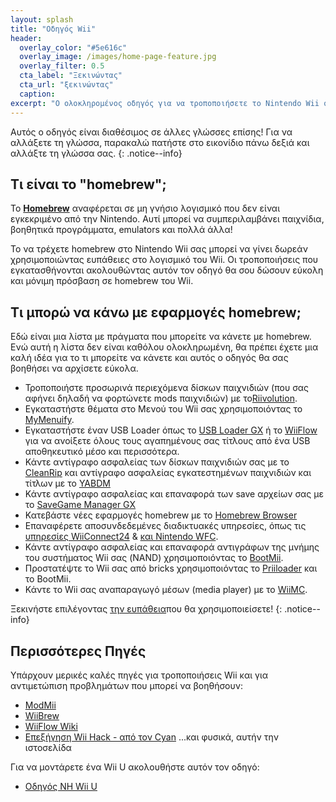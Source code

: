 ```yaml
---
layout: splash
title: "Οδηγός Wii"
header:
  overlay_color: "#5e616c"
  overlay_image: /images/home-page-feature.jpg
  overlay_filter: 0.5
  cta_label: "Ξεκινώντας"
  cta_url: "ξεκινώντας"
  caption:
excerpt: "Ο ολοκληρομένος οδηγός για να τροποποιήσετε το Nintendo Wii σας."
---
```


Αυτός ο οδηγός είναι διαθέσιμος σε άλλες γλώσσες επίσης! Για να αλλάξετε τη γλώσσα, παρακαλώ πατήστε στο εικονίδιο πάνω δεξιά και αλλάξτε τη γλώσσα σας.
{: .notice--info}

## Τι είναι το "homebrew";

Το [**Homebrew**](https://en.wikipedia.org/wiki/Homebrew_(video_games)) αναφέρεται σε μη γνήσιο λογισμικό που δεν είναι εγκεκριμένο από την Nintendo. Αυτί μπορεί να συμπεριλαμβάνει παιχνίδια, βοηθητικά προγράμματα, emulators και πολλά άλλα!

Το να τρέχετε homebrew στο Nintendo Wii σας μπορεί να γίνει δωρεάν χρησιμοποιώντας ευπάθειες στο λογισμικό του Wii. Οι τροποποιήσεις που εγκατασθήνονται ακολουθώντας αυτόν τον οδηγό θα σου δώσουν εύκολη και μόνιμη πρόσβαση σε homebrew του Wii.

## Τι μπορώ να κάνω με εφαρμογές homebrew;

Εδώ είναι μια λίστα με πράγματα που μπορείτε να κάνετε με homebrew. Ενώ αυτή η λίστα δεν είναι καθόλου ολοκληρωμένη, θα πρέπει έχετε μια καλή ιδέα για το τι μπορείτε να κάνετε και αυτός ο οδηγός θα σας βοηθήσει να αρχίσετε εύκολα.

- Τροποποιήστε προσωρινά περιεχόμενα δίσκων παιχνιδιών (που σας αφήνει δηλαδή να φορτώνετε mods παιχνιδιών) με το[Riivolution](http://www.wiibrew.org/wiki/Riivolution).
- Εγκαταστήστε θέματα στο Μενού του Wii σας χρησιμοποιόντας το [MyMenuify](themes).
- Εγκαταστήστε έναν USB Loader όπως το [USB Loader GX](wiiflow) ή το [WiiFlow](usbloadergx) για να ανοίξετε όλους τους αγαπημένους σας τίτλους από ένα USB αποθηκευτικό μέσο και περισσότερα.
- Κάντε αντίγραφο ασφαλείας των δίσκων παιχνιδιών σας με το [CleanRip](/dump-games) και αντίγραφο ασφαλείας εγκατεστημένων παιχνιδιών και τίτλων με το [YABDM](dump-wads)
- Κάντε αντίγραφο ασφαλείας και επαναφορά των save αρχείων σας με το [SaveGame Manager GX](https://wiidatabase.de/downloads/wii-tools/savegame-manager-gx-beta/)
- Κατεβάστε νέες εφαρμογές homebrew με το [Homebrew Browser](hbb)
- Επαναφέρετε αποσυνδεδεμένες διαδικτυακές υπηρεσίες, όπως τις [υπηρεσίες WiiConnect24](riiconnect24) & [ και Nintendo WFC](wiimmfi).
- Κάντε αντίγραφο ασφαλείας και επαναφορά αντιγράφων της μνήμης του συστήματος Wii σας (NAND) χρησιμοποιόντας το [BootMii](bootmii).
- Προστατέψτε το Wii σας από bricks χρησιμοποιόντας το [Priiloader](priiloader) και το BootMii.
- Κάντε το Wii σας αναπαραγωγό μέσων (media player) με το [WiiMC](http://www.wiimc.org/).

Ξεκινήστε επιλέγοντας [την ευπάθεια](get-started)που θα χρησιμοποιείσετε!
{: .notice--info}

## Περισσότερες Πηγές

Υπάρχουν μερικές καλές πηγές για τροποποιήσεις Wii και για αντιμετώπιση προβλημάτων που μπορεί να βοηθήσουν:

- [ModMii](http://xflak.com/)
- [WiiBrew](https://wiibrew.org/)
- [WiiFlow Wiki](https://sites.google.com/site/wiiflowiki4/)
- [Επεξήγηση Wii Hack - από τον Cyan](https://gbatemp.net/threads/wii-hacking-explained.501605/) ...και φυσικά, αυτήν την ιστοσελίδα

Για να μοντάρετε ένα Wii U ακολουθήστε αυτόν τον οδηγό:
- [Οδηγός NH Wii U](https://wiiu.hacks.guide)
